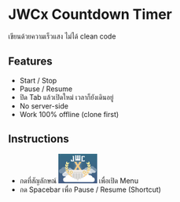 # JWCx Countdown Timer
เขียนด้วยความเร็วแสง ไม่ได้ clean code

## Features
- Start / Stop
- Pause / Resume
- ปิด Tab แล้วเปิดใหม่ เวลาก็ยังเดินอยู่
- No server-side
- Work 100% offline (clone first)

## Instructions
- กดที่สัญลักษณ์ <img height="60" src="./assets/img/setting.png"> เพื่อเปิด Menu
- กด Spacebar เพื่อ Pause / Resume (Shortcut)
